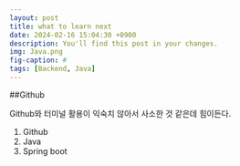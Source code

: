 ```yaml
---
layout: post
title: what to learn next
date: 2024-02-16 15:04:30 +0900
description: You'll find this post in your changes.
img: Java.png
fig-caption: #
tags: [Backend, Java]
---
```

##Github

Github와 터미널 활용이 익숙치 않아서 사소한 것 같은데 힘이든다.

1. Github
2. Java
3. Spring boot

